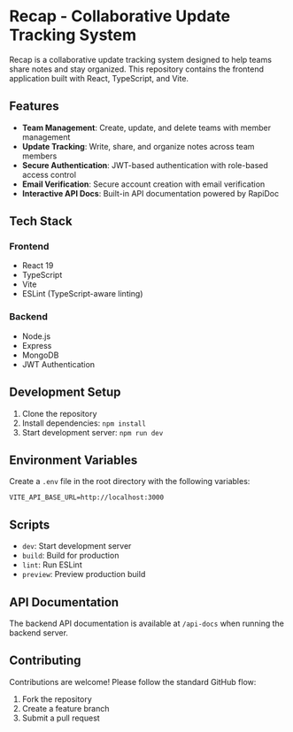 # Recap - Collaborative Update Tracking System

Recap is a collaborative update tracking system designed to help teams share notes and stay organized. This repository contains the frontend application built with React, TypeScript, and Vite.

## Features

- **Team Management**: Create, update, and delete teams with member management
- **Update Tracking**: Write, share, and organize notes across team members
- **Secure Authentication**: JWT-based authentication with role-based access control
- **Email Verification**: Secure account creation with email verification
- **Interactive API Docs**: Built-in API documentation powered by RapiDoc

## Tech Stack

### Frontend

- React 19
- TypeScript
- Vite
- ESLint (TypeScript-aware linting)

### Backend

- Node.js
- Express
- MongoDB
- JWT Authentication

## Development Setup

1. Clone the repository
2. Install dependencies: `npm install`
3. Start development server: `npm run dev`

## Environment Variables

Create a `.env` file in the root directory with the following variables:

```env
VITE_API_BASE_URL=http://localhost:3000
```

## Scripts

- `dev`: Start development server
- `build`: Build for production
- `lint`: Run ESLint
- `preview`: Preview production build

## API Documentation

The backend API documentation is available at `/api-docs` when running the backend server.

## Contributing

Contributions are welcome! Please follow the standard GitHub flow:

1. Fork the repository
2. Create a feature branch
3. Submit a pull request

